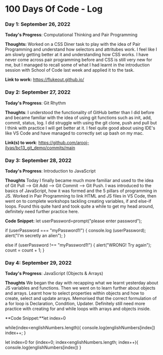 # 100 Days Of Code - Log

### Day 1: September 26, 2022

**Today's Progress**: Computational Thinking and Pair Programming

**Thoughts:** Worked on a CSS Diner task to play with the idea of Pair Programming and understand how selectors and attritubes work. I feel like I am slowly getting better at it and understanding how CSS works. I have never come across pair programming before and CSS is still very new for me, but I managed to recall some of what I had learnt in the introduction session with School of Code last week and applied it to the task.

**Link to work:** https://flukeout.github.io/

### Day 2: September 27, 2022

**Today's Progress**: Git Rhythm

**Thoughts**: I understood the functionality of GitHub better than I did before and became familiar with the idea of using git functions such as init, add, commit, status, log. I did struggle with using the git clone, push and pull but I think with practice I will get better at it. I feel quite good about using IDE's like VS Code and have managed to correctly set up bash on my mac.

**Link(s) to work**: https://github.com/arooj-ilyas/bc13_git_demo/commits/main


### Day 3: September 28, 2022

**Today's Progress**: Introduction to JavaScript

**Thoughts** Today I finally became much more familiar and used to the idea of Git Pull --> Git Add --> Git Commit --> Git Push. I was introduced to the basics of JavaScript, how it was formed and the 5 pillars of programming in JS. Worked in Pair Programming to link HTML and JS files in VS Code, then went on to complete workshops tackling creating variables, if and else-if loops. Found this quite hard and took quite a while to get my head around, definitely need further practice here.

**Code Snippet:**
let userPassword=prompt("please enter password"); 

if (userPassword === "myPassword1!") {
    console.log (userPassword);
    alert("I'm secretly an alien");
}

else if (userPassword !== "myPassword1!") {
    alert("WRONG! Try again");
    count = count + 1; 
 }

### Day 4: September 29, 2022

**Today's Progress**: JavaScript (Objects & Arrays)

**Thoughts** We began the day with recapping what we learnt yesterday about JS variables and functions. Then we went on to learn further about objects and arrays. Learnt how to select properties within objects and how to create, select and update arrays. Memorised that the correct formulation of a for loop is Declaration, Condition, Updater. Definitely still need more practice with creating for and while loops with arrays and objects inside. 

**Code Snippet:**let index=0
    
while(index<englishNumbers.length){
        console.log(englishNumbers[index])
        index++;
}

let index=0
    for (index=0;
        index<englishNumbers.length;
        index++){
            console.log(englishNumbers[index])
}
